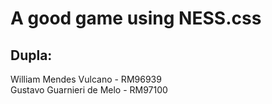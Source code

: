 # A good game using NESS.css

## Dupla:
William Mendes Vulcano - RM96939  
Gustavo Guarnieri de Melo - RM97100
